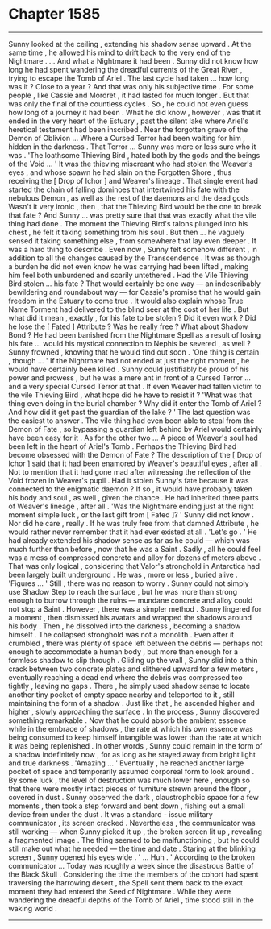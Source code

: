 
# Chapter 1585


---

Sunny looked at the ceiling , extending his shadow sense upward . At the same time , he allowed his mind to drift back to the very end of the Nightmare . … And what a Nightmare it had been . Sunny did not know how long he had spent wandering the dreadful currents of the Great River , trying to escape the Tomb of Ariel . The last cycle had taken … how long was it ? Close to a year ? And that was only his subjective time . For some people , like Cassie and Mordret , it had lasted for much longer . But that was only the final of the countless cycles . So , he could not even guess how long of a journey it had been . What he did know , however , was that it ended in the very heart of the Estuary , past the silent lake where Ariel's heretical testament had been inscribed . Near the forgotten grave of the Demon of Oblivion …
Where a Cursed Terror had been waiting for him , hidden in the darkness . That Terror …
Sunny was more or less sure who it was . 'The loathsome Thieving Bird , hated both by the gods and the beings of the Void … '
It was the thieving miscreant who had stolen the Weaver's eyes , and whose spawn he had slain on the Forgotten Shore , thus receiving the [ Drop of Ichor ] and Weaver's lineage .
That single event had started the chain of falling dominoes that intertwined his fate with the nebulous Demon , as well as the rest of the daemons and the dead gods . Wasn't it very ironic , then , that the Thieving Bird would be the one to break that fate ? And Sunny … was pretty sure that that was exactly what the vile thing had done .
The moment the Thieving Bird's talons plunged into his chest , he felt it taking something from his soul . But then … he vaguely sensed it taking something else , from somewhere that lay even deeper . It was a hard thing to describe . Even now , Sunny felt somehow different , in addition to all the changes caused by the Transcendence . It was as though a burden he did not even know he was carrying had been lifted , making him feel both unburdened and scarily untethered . Had the Vile Thieving Bird stolen … his fate ? That would certainly be one way — an indescribably bewildering and roundabout way — for Cassie's promise that he would gain freedom in the Estuary to come true . It would also explain whose True Name Torment had delivered to the blind seer at the cost of her life . But what did it mean , exactly , for his fate to be stolen ?
Did it even work ? Did he lose the [ Fated ] Attribute ? Was he really free ? What about Shadow Bond ? He had been banished from the Nightmare Spell as a result of losing his fate … would his mystical connection to Nephis be severed , as well ? Sunny frowned , knowing that he would find out soon . 'One thing is certain , though … '
If the Nightmare had not ended at just the right moment , he would have certainly been killed . Sunny could justifiably be proud of his power and prowess , but he was a mere ant in front of a Cursed Terror ... and a very special Cursed Terror at that . If even Weaver had fallen victim to the vile Thieving Bird , what hope did he have to resist it ?
'What was that thing even doing in the burial chamber ? Why did it enter the Tomb of Ariel ? And how did it get past the guardian of the lake ? '
The last question was the easiest to answer . The vile thing had even been able to steal from the Demon of Fate , so bypassing a guardian left behind by Ariel would certainly have been easy for it . As for the other two …
A piece of Weaver's soul had been left in the heart of Ariel's Tomb . Perhaps the Thieving Bird had become obsessed with the Demon of Fate ? The description of the [ Drop of Ichor ] said that it had been enamored by Weaver's beautiful eyes , after all . Not to mention that it had gone mad after witnessing the reflection of the Void frozen in Weaver's pupil .
Had it stolen Sunny's fate because it was connected to the enigmatic daemon ?
If so , it would have probably taken his body and soul , as well , given the chance . He had inherited three parts of Weaver's lineage , after all .
'Was the Nightmare ending just at the right moment simple luck , or the last gift from [ Fated ]? '
Sunny did not know . Nor did he care , really . If he was truly free from that damned Attribute , he would rather never remember that it had ever existed at all . 'Let's go . '
He had already extended his shadow sense as far as he could — which was much further than before , now that he was a Saint . Sadly , all he could feel was a mess of compressed concrete and alloy for dozens of meters above . That was only logical , considering that Valor's stronghold in Antarctica had been largely built underground . He was , more or less , buried alive . 'Figures … '
Still , there was no reason to worry . Sunny could not simply use Shadow Step to reach the surface , but he was more than strong enough to burrow through the ruins — mundane concrete and alloy could not stop a Saint . However , there was a simpler method . Sunny lingered for a moment , then dismissed his avatars and wrapped the shadows around his body . Then , he dissolved into the darkness , becoming a shadow himself . The collapsed stronghold was not a monolith . Even after it crumbled , there was plenty of space left between the debris — perhaps not enough to accommodate a human body , but more than enough for a formless shadow to slip through . Gliding up the wall , Sunny slid into a thin crack between two concrete plates and slithered upward for a few meters , eventually reaching a dead end where the debris was compressed too tightly , leaving no gaps . There , he simply used shadow sense to locate another tiny pocket of empty space nearby and teleported to it , still maintaining the form of a shadow . Just like that , he ascended higher and higher , slowly approaching the surface . In the process , Sunny discovered something remarkable . Now that he could absorb the ambient essence while in the embrace of shadows , the rate at which his own essence was being consumed to keep himself intangible was lower than the rate at which it was being replenished . In other words , Sunny could remain in the form of a shadow indefinitely now , for as long as he stayed away from bright light and true darkness . 'Amazing … '
Eventually , he reached another large pocket of space and temporarily assumed corporeal form to look around . By some luck , the level of destruction was much lower here , enough so that there were mostly intact pieces of furniture strewn around the floor , covered in dust . Sunny observed the dark , claustrophobic space for a few moments , then took a step forward and bent down , fishing out a small device from under the dust . It was a standard - issue military communicator , its screen cracked . Nevertheless , the communicator was still working — when Sunny picked it up , the broken screen lit up , revealing a fragmented image . The thing seemed to be malfunctioning , but he could still make out what he needed — the time and date . Staring at the blinking screen , Sunny opened his eyes wide . ' ... Huh . '
According to the broken communicator …
Today was roughly a week since the disastrous Battle of the Black Skull . Considering the time the members of the cohort had spent traversing the harrowing desert , the Spell sent them back to the exact moment they had entered the Seed of Nightmare . While they were wandering the dreadful depths of the Tomb of Ariel , time stood still in the waking world .

---

